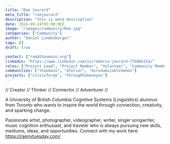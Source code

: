 ```yaml
---
title: "Rae Jourard"
meta_title: "raejourard"
description: "this is meta description"
date: 2024-09-24T05:00:00Z
image: "/images/community/Rae.jpg"
categories: ["Community"]
author: "Daniel Lindenberger"
tags: []
draft: true

contact: ["rae@thaumazo.org"]
linkedin: "https://www.linkedin.com/in/rebecca-jourard-77b86b15a/"
roles: ["Project Lead", "Project Member", "Volunteer", "Community Member"]
communities: ["thaumazo", "atelier", "minimumviabledemos"]
projects: ["crisisforge", "throughhumaneyes"]
---
```


// Creator // Thinker // Connector // Adventurer //

A University of British Columbia Cognitive Systems (Linguistics) alumnus from Toronto who wants to inspire the world through connection, creativity, and sparking change. 

Passionate artist, photographer, videographer, writer, singer songwriter, music cognition enthusiast, and traveler who is always pursuing new skills, mediums, ideas, and opportunities. Connect with my work here: https://raenytuesday.com/